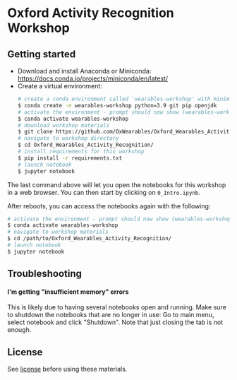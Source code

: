 # Oxford Activity Recognition Workshop

## Getting started

- Download and install Anaconda or Miniconda: https://docs.conda.io/projects/miniconda/en/latest/
- Create a virtual environment:
    ```bash
    # create a conda environment called 'wearables-workshop' with minimal requirements (Python, git, Java)
    $ conda create -n wearables-workshop python=3.9 git pip openjdk
    # activate the environment - prompt should now show (wearables-workshop)
    $ conda activate wearables-workshop
    # download workshop materials
    $ git clone https://github.com/OxWearables/Oxford_Wearables_Activity_Recognition.git
    # navigate to workshop directory
    $ cd Oxford_Wearables_Activity_Recognition/
    # install requirements for this workshop
    $ pip install -r requirements.txt
    # launch notebook
    $ jupyter notebook
    ```

The last command above will let you open the notebooks for this workshop in a
web browser. You can then start by clicking on `0_Intro.ipynb`.

After reboots, you can access the notebooks again with the following:
```bash
# activate the environment - prompt should now show (wearables-workshop)
$ conda activate wearables-workshop
# navigate to workshop materials
$ cd /path/to/Oxford_Wearables_Activity_Recognition/
# launch notebook
$ jupyter notebook
```

## Troubleshooting

#### I'm getting "insufficient memory" errors

This is likely due to having several notebooks open and running. Make sure to
shutdown the notebooks that are no longer in use: Go to main menu, select notebook and click "Shutdown". Note that just closing the tab is not enough.

## License
See [license](LICENSE.md) before using these materials.

